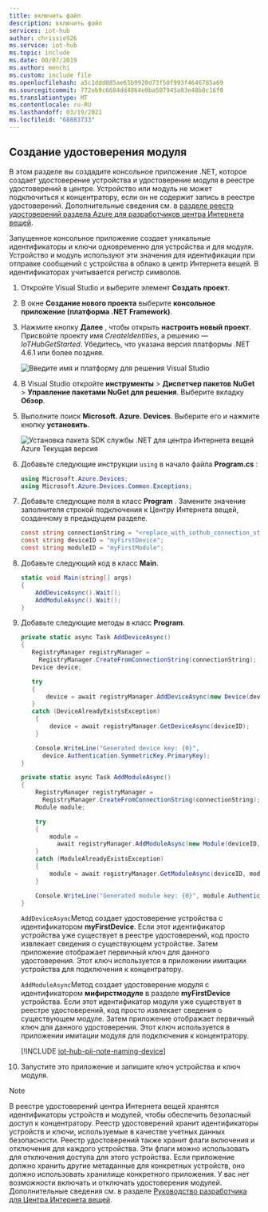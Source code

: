 ```yaml
---
title: включить файл
description: включить файл
services: iot-hub
author: chrissie926
ms.service: iot-hub
ms.topic: include
ms.date: 08/07/2019
ms.author: menchi
ms.custom: include file
ms.openlocfilehash: a5c1ddd085ae65b9920d73f50f993f4646785a69
ms.sourcegitcommit: 772eb9c6684dd4864e0ba507945a83e48b8c16f0
ms.translationtype: MT
ms.contentlocale: ru-RU
ms.lasthandoff: 03/19/2021
ms.locfileid: "68883733"
---
```

## <a name="create-a-module-identity"></a>Создание удостоверения модуля

В этом разделе вы создадите консольное приложение .NET, которое создает удостоверение устройства и удостоверение модуля в реестре удостоверений в центре. Устройство или модуль не может подключиться к концентратору, если он не содержит запись в реестре удостоверений. Дополнительные сведения см. в [разделе реестр удостоверений раздела Azure для разработчиков центра Интернета вещей](../articles/iot-hub/iot-hub-devguide-identity-registry.md).

Запущенное консольное приложение создает уникальные идентификаторы и ключи одновременно для устройства и для модуля. Устройство и модуль используют эти значения для идентификации при отправке сообщений с устройства в облако в центр Интернета вещей. В идентификаторах учитывается регистр символов.

1. Откройте Visual Studio и выберите элемент **Создать проект**.

1. В окне **Создание нового проекта** выберите **консольное приложение (платформа .NET Framework)**.

1. Нажмите кнопку **Далее** , чтобы открыть **настроить новый проект**. Присвойте проекту имя *CreateIdentities*, а решению — *IoTHubGetStarted*. Убедитесь, что указана версия платформы .NET 4.6.1 или более поздняя.

    ![Введите имя и платформу для решения Visual Studio](./media/iot-hub-get-started-create-module-identity-csharp/configure-createidentities-project.png)

1. В Visual Studio откройте **инструменты**  >  **Диспетчер пакетов NuGet**  >  **Управление пакетами NuGet для решения**. Выберите вкладку **Обзор**.

1. Выполните поиск **Microsoft. Azure. Devices**. Выберите его и нажмите кнопку **установить**.

    ![Установка пакета SDK службы .NET для центра Интернета вещей Azure Текущая версия](./media/iot-hub-get-started-create-module-identity-csharp/install-service-sdk.png)

1. Добавьте следующие инструкции `using` в начало файла **Program.cs** :

   ```csharp
   using Microsoft.Azure.Devices;
   using Microsoft.Azure.Devices.Common.Exceptions;
   ```

1. Добавьте следующие поля в класс **Program** . Замените значение заполнителя строкой подключения к Центру Интернета вещей, созданному в предыдущем разделе.

   ```csharp
   const string connectionString = "<replace_with_iothub_connection_string>";
   const string deviceID = "myFirstDevice";
   const string moduleID = "myFirstModule";
   ```

1. Добавьте следующий код в класс **Main**.

   ```csharp
   static void Main(string[] args)
   {
       AddDeviceAsync().Wait();
       AddModuleAsync().Wait();
   }
   ```

1. Добавьте следующие методы в класс **Program**.

    ```csharp
    private static async Task AddDeviceAsync()
    {
       RegistryManager registryManager = 
         RegistryManager.CreateFromConnectionString(connectionString);
       Device device;

       try
       {
           device = await registryManager.AddDeviceAsync(new Device(deviceID));
       }
       catch (DeviceAlreadyExistsException)
        {
            device = await registryManager.GetDeviceAsync(deviceID);
        }

        Console.WriteLine("Generated device key: {0}", 
          device.Authentication.SymmetricKey.PrimaryKey);
    }

    private static async Task AddModuleAsync()
    {
        RegistryManager registryManager = 
          RegistryManager.CreateFromConnectionString(connectionString);
        Module module;

        try
        {
            module = 
              await registryManager.AddModuleAsync(new Module(deviceID, moduleID));
        }
        catch (ModuleAlreadyExistsException)
        {
            module = await registryManager.GetModuleAsync(deviceID, moduleID);
        }

        Console.WriteLine("Generated module key: {0}", module.Authentication.SymmetricKey.PrimaryKey);
    }
    ```

    `AddDeviceAsync`Метод создает удостоверение устройства с идентификатором **myFirstDevice**. Если этот идентификатор устройства уже существует в реестре удостоверений, код просто извлекает сведения о существующем устройстве. Затем приложение отображает первичный ключ для данного удостоверения. Этот ключ используется в приложении имитации устройства для подключения к концентратору.

    `AddModuleAsync`Метод создает удостоверение модуля с идентификатором **мифирстмодуле** в разделе **myFirstDevice** устройства. Если этот идентификатор модуля уже существует в реестре удостоверений, код просто извлекает сведения о существующем модуле. Затем приложение отображает первичный ключ для данного удостоверения. Этот ключ используется в приложении имитации модуля для подключения к концентратору.

   [!INCLUDE [iot-hub-pii-note-naming-device](iot-hub-pii-note-naming-device.md)]

1. Запустите это приложение и запишите ключ устройства и ключ модуля.

> [!NOTE]
> В реестре удостоверений центра Интернета вещей хранятся идентификаторы устройств и модулей, чтобы обеспечить безопасный доступ к концентратору. Реестр удостоверений хранит идентификаторы устройств и ключи, используемые в качестве учетных данных безопасности. Реестр удостоверений также хранит флаги включения и отключения для каждого устройства. Эти флаги можно использовать для отключения доступа для этого устройства. Если приложение должно хранить другие метаданные для конкретных устройств, оно должно использовать хранилище конкретного приложения. У вас нет возможности включать и отключать удостоверения модулей. Дополнительные сведения см. в разделе [Руководство разработчика для Центра Интернета вещей](../articles/iot-hub/iot-hub-devguide-identity-registry.md).
